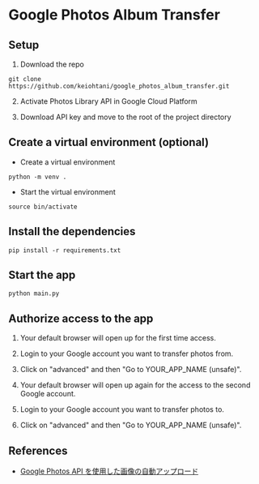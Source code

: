 # Google Photos Album Transfer

## Setup

1. Download the repo

`git clone https://github.com/keiohtani/google_photos_album_transfer.git`

2. Activate Photos Library API in Google Cloud Platform

3. Download API key and move to the root of the project directory

## Create a virtual environment (optional)

- Create a virtual environment

`python -m venv .`

- Start the virtual environment

`source bin/activate`

## Install the dependencies

`pip install -r requirements.txt`

## Start the app

`python main.py`

## Authorize access to the app

1. Your default browser will open up for the first time access. 

2. Login to your Google account you want to transfer photos from. 

3. Click on "advanced" and then "Go to YOUR_APP_NAME (unsafe)".

4. Your default browser will open up again for the access to the second Google account.

5. Login to your Google account you want to transfer photos to. 

6. Click on "advanced" and then "Go to YOUR_APP_NAME (unsafe)".

## References
- [Google Photos API を使用した画像の自動アップロード](https://qiita.com/inasawa/items/e5362dec4bd45d6900f7)
